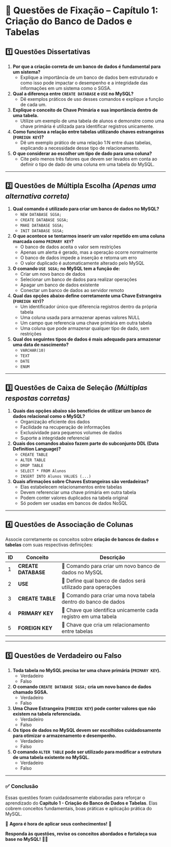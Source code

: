 # 📝 **Questões de Fixação – Capítulo 1: Criação do Banco de Dados e Tabelas**

## **1️⃣ Questões Dissertativas**

1. **Por que a criação correta de um banco de dados é fundamental para um sistema?**
   - Explique a importância de um banco de dados bem estruturado e como isso pode impactar o desempenho e a integridade das informações em um sistema como o SGSA.
2. **Qual a diferença entre `CREATE DATABASE` e `USE` no MySQL?**
   - Dê exemplos práticos de uso desses comandos e explique a função de cada um.
3. **Explique o conceito de Chave Primária e sua importância dentro de uma tabela.**
   - Utilize um exemplo de uma tabela de alunos e demonstre como uma chave primária é utilizada para identificar registros unicamente.
4. **Como funciona a relação entre tabelas utilizando chaves estrangeiras (`FOREIGN KEY`)?**
   - Dê um exemplo prático de uma relação 1:N entre duas tabelas, explicando a necessidade desse tipo de relacionamento.
5. **O que considerar ao escolher um tipo de dado para uma coluna?**
   - Cite pelo menos três fatores que devem ser levados em conta ao definir o tipo de dado de uma coluna em uma tabela do MySQL.

------

## **2️⃣ Questões de Múltipla Escolha** *(Apenas uma alternativa correta)*

1. **Qual comando é utilizado para criar um banco de dados no MySQL?**
   -  `NEW DATABASE SGSA;`
   -  `CREATE DATABASE SGSA;`
   -  `MAKE DATABASE SGSA;`
   -  `INIT DATABASE SGSA;`
2. **O que acontece se tentarmos inserir um valor repetido em uma coluna marcada como `PRIMARY KEY`?**
   -  O banco de dados aceita o valor sem restrições
   -  Apenas um alerta é gerado, mas a operação ocorre normalmente
   -  O banco de dados impede a inserção e retorna um erro
   -  O valor duplicado é automaticamente alterado pelo MySQL
3. **O comando `USE SGSA;` no MySQL tem a função de:**
   -  Criar um novo banco de dados
   -  Selecionar um banco de dados para realizar operações
   -  Apagar um banco de dados existente
   -  Conectar um banco de dados ao servidor remoto
4. **Qual das opções abaixo define corretamente uma Chave Estrangeira (`FOREIGN KEY`)?**
   -  Um identificador único que diferencia registros dentro da própria tabela
   -  Uma coluna usada para armazenar apenas valores NULL
   -  Um campo que referencia uma chave primária em outra tabela
   -  Uma coluna que pode armazenar qualquer tipo de dado, sem restrições
5. **Qual dos seguintes tipos de dados é mais adequado para armazenar uma data de nascimento?**
   -  `VARCHAR(10)`
   -  `TEXT`
   -  `DATE`
   -  `ENUM`

------

## **3️⃣ Questões de Caixa de Seleção** *(Múltiplas respostas corretas)*

1. **Quais das opções abaixo são benefícios de utilizar um banco de dados relacional como o MySQL?**
   -  Organização eficiente dos dados
   -  Facilidade na recuperação de informações
   -  Exclusividade para pequenos volumes de dados
   -  Suporte a integridade referencial
2. **Quais dos comandos abaixo fazem parte do subconjunto DDL (Data Definition Language)?**
   -  `CREATE TABLE`
   -  `ALTER TABLE`
   -  `DROP TABLE`
   -  `SELECT * FROM Alunos`
   -  `INSERT INTO Alunos VALUES (...)`
3. **Quais afirmações sobre Chaves Estrangeiras são verdadeiras?**
   -  Elas estabelecem relacionamentos entre tabelas
   -  Devem referenciar uma chave primária em outra tabela
   -  Podem conter valores duplicados na tabela original
   -  Só podem ser usadas em bancos de dados NoSQL

------

## **4️⃣ Questões de Associação de Colunas**

Associe corretamente os conceitos sobre **criação de bancos de dados e tabelas** com suas respectivas definições:

| **ID** | **Conceito**        | **Descrição**                                                |
| ------ | ------------------- | ------------------------------------------------------------ |
| 1      | **CREATE DATABASE** | 📌 Comando para criar um novo banco de dados no MySQL         |
| 2      | **USE**             | 📌 Define qual banco de dados será utilizado para operações   |
| 3      | **CREATE TABLE**    | 📌 Comando para criar uma nova tabela dentro do banco de dados |
| 4      | **PRIMARY KEY**     | 📌 Chave que identifica unicamente cada registro em uma tabela |
| 5      | **FOREIGN KEY**     | 📌 Chave que cria um relacionamento entre tabelas             |

------

## **5️⃣ Questões de Verdadeiro ou Falso**

1. **Toda tabela no MySQL precisa ter uma chave primária (`PRIMARY KEY`).**
   -  Verdadeiro
   -  Falso
2. **O comando `CREATE DATABASE SGSA;` cria um novo banco de dados chamado SGSA.**
   -  Verdadeiro
   -  Falso
3. **Uma Chave Estrangeira (`FOREIGN KEY`) pode conter valores que não existem na tabela referenciada.**
   -  Verdadeiro
   -  Falso
4. **Os tipos de dados no MySQL devem ser escolhidos cuidadosamente para otimizar o armazenamento e desempenho.**
   -  Verdadeiro
   -  Falso
5. **O comando `ALTER TABLE` pode ser utilizado para modificar a estrutura de uma tabela existente no MySQL.**
   -  Verdadeiro
   -  Falso

------

### ✅ **Conclusão**

Essas questões foram cuidadosamente elaboradas para reforçar o aprendizado do **Capítulo 1 - Criação do Banco de Dados e Tabelas**. Elas cobrem conceitos fundamentais, boas práticas e aplicação prática do MySQL.

📢 **Agora é hora de aplicar seus conhecimentos!** 🚀

**Responda às questões, revise os conceitos abordados e fortaleça sua base no MySQL!** 👨‍💻
